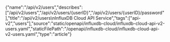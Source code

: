 {"name":"/api/v2/users","describes":["/api/v2/users","/api/v2/users/{userID}","/api/v2/users/{userID}/password"],"title":"/api/v2/users\nInfluxDB Cloud API Service","tags":["api-v2","users"],"source":"static/openapi/influxdb-cloud/influxdb-cloud-api-v2-users.yaml","staticFilePath":"/openapi/influxdb-cloud/influxdb-cloud-api-v2-users.yaml","type":"article"}
